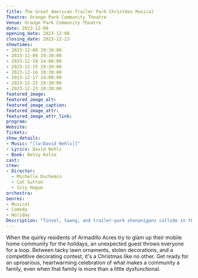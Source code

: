 ```yaml
---
title: The Great American Trailer Park Christmas Musical
Theatre: Orange Park Community Theatre
Venue: Orange Park Community Theatre
date: 2023-12-08
opening_date: 2023-12-08
closing_date: 2023-12-23
showtimes:
- 2023-12-08 19:30:00
- 2023-12-09 19:30:00
- 2023-12-10 14:00:00
- 2023-12-15 19:30:00
- 2023-12-16 19:30:00
- 2023-12-17 14:00:00
- 2023-12-22 19:30:00
- 2023-12-23 19:30:00
featured_image: 
featured_image_alt: 
featured_image_caption: 
featured_image_attr: 
featured_image_attr_link: 
program:
Website: 
Tickets: 
show_details: 
- Music: "[[w:David Nehls]]"
- Lyrics: David Nehls
- Book: Betsy Kelso
cast:
crew:
- Director:
  - Michelle Duchemin
  - Cat Sutton
  - Izzy Hague
orchestra:
Genres:
- Musical
- Comedy
- Holiday
Description: "Tinsel, twang, and trailer-park shenanigans collide in this riotous, offbeat holiday spectacle."
---
```

When the quirky residents of Armadillo Acres try to glam up their mobile home community for the holidays, an unexpected guest throws everyone for a loop. Between tacky lawn ornaments, stolen decorations, and a competitive decorating contest, it's a Christmas like no other. Get ready for an uproarious, heartwarming celebration of what makes a community a family, even when that family is more than a little dysfunctional.